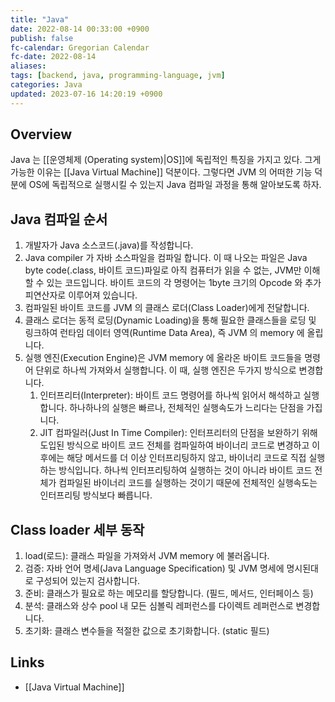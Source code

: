 ```yaml
---
title: "Java"
date: 2022-08-14 00:33:00 +0900
publish: false
fc-calendar: Gregorian Calendar
fc-date: 2022-08-14
aliases: 
tags: [backend, java, programming-language, jvm]
categories: Java
updated: 2023-07-16 14:20:19 +0900
---
```


## Overview

Java 는 [[운영체제 (Operating system)|OS]]에 독립적인 특징을 가지고 있다. 그게 가능한 이유는 [[Java Virtual Machine]] 덕분이다. 그렇다면 JVM 의 어떠한 기능 덕분에 OS에 독립적으로 실행시킬 수 있는지 Java 컴파일 과정을 통해 알아보도록 하자.

## Java 컴파일 순서

1. 개발자가 Java 소스코드(.java)를 작성합니다.
2. Java compiler 가 자바 소스파일을 컴파일 합니다. 이 때 나오는 파일은 Java byte code(.class, 바이트 코드)파일로 아직 컴퓨터가 읽을 수 없는, JVM만 이해할 수 있는 코드입니다. 바이트 코드의 각 명령어는 1byte 크기의 Opcode 와 추가 피연산자로 이루어져 있습니다.
3. 컴파일된 바이트 코드를 JVM 의 클래스 로더(Class Loader)에게 전달합니다.
4. 클래스 로더는 동적 로딩(Dynamic Loading)을 통해 필요한 클래스들을 로딩 및 링크하여 런타임 데이터 영역(Runtime Data Area), 즉 JVM 의 memory 에 올립니다.
5. 실행 엔진(Execution Engine)은 JVM memory 에 올라온 바이트 코드들을 명령어 단위로 하나씩 가져와서 실행합니다. 이 때, 실행 엔진은 두가지 방식으로 변경합니다.
	1. 인터프리터(Interpreter): 바이트 코드 명령어를 하나씩 읽어서 해석하고 실행합니다. 하나하나의 실행은 빠르나, 전체적인 실행속도가 느리다는 단점을 가집니다.
	2. JIT 컴파일러(Just In Time Compiler): 인터프리터의 단점을 보완하기 위해 도입된 방식으로 바이트 코드 전체를 컴파일하여 바이너리 코드로 변경하고 이후에는 해당 메서드를 더 이상 인터프리팅하지 않고, 바이너리 코드로 직접 실행하는 방식입니다. 하나씩 인터프리팅하여 실행하는 것이 아니라 바이트 코드 전체가 컴파일된 바이너리 코드를 실행하는 것이기 때문에 전체적인 실행속도는 인터프리팅 방식보다 빠릅니다.

## Class loader 세부 동작

1. load(로드): 클래스 파일을 가져와서 JVM memory 에 불러옵니다.
2. 검증: 자바 언어 명세(Java Language Specification) 및 JVM 명세에 명시된대로 구성되어 있는지 검사합니다.
3. 준비: 클래스가 필요로 하는 메모리를 할당합니다. (필드, 메서드, 인터페이스 등)
4. 분석: 클래스와 상수 pool 내 모든 심볼릭 레퍼런스를 다이렉트 레퍼런스로 변경합니다.
5. 초기화: 클래스 변수들을 적절한 값으로 초기화합니다. (static 필드)

## Links

- [[Java Virtual Machine]]
